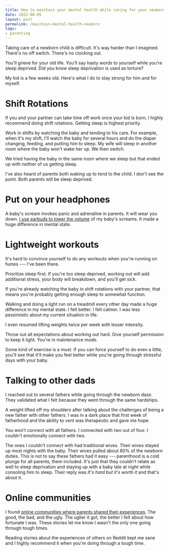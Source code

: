 ```yaml
---
title: How to maintain your mental health while caring for your newborn
date: 2022-06-05
layout: post
permalink: /maintain-mental-health-newborn
tags:
- parenting
---
```


Taking care of a newborn child is difficult. It's way harder than I imagined. There's no off switch. There's no clocking out.

You'll grieve for your old life. You'll say hasty words to yourself while you're sleep deprived. Did you know sleep deprivation is used as torture?

My kid is a few weeks old. Here's what I do to stay strong for him and for myself.

# Shift Rotations
If you and your partner can take time off work once your kid is born, I highly recommend doing shift rotations. Getting sleep is highest priority.

Work in shifts by watching the baby and tending to his care. For example, when it's my shift, I'll watch the baby for several hours and do the diaper changing, feeding, and putting him to sleep. My wife will sleep in another room where the baby won't wake her up. We then switch.

We tried having the baby in the same room where we sleep but that ended up with neither of us getting sleep.

I've also heard of parents both waking up to tend to the child. I don't see the point. Both parents will be sleep deprived.

# Put on your headphones

A baby's scream invokes panic and adrenaline in parents. It will wear you down. [I use earbuds to lower the volume](/parenting-ear-plugs) of my baby's screams. It made a huge difference in mental state.

# Lightweight workouts

It's hard to convince yourself to do any workouts when you're running on fumes --- I've been there.

Prioritize sleep first. If you're too sleep deprived, working out will add additional stress, your body will breakdown, and you'll get sick.

If you're already watching the baby in shift rotations with your partner, that means you're probably getting enough sleep to somewhat function.

Walking and doing a light run on a treadmill every other day made a huge difference in my mental state. I felt better. I felt calmer. I was less pessimistic about my current situation in life.

I even resumed lifting weights twice per week with lesser intensity.

Throw out all expectations about working out hard. Give yourself permission to keep it light. You're in maintenance mode.

Some kind of exercise is a must. If you can force yourself to do even a little, you'll see that it'll make you feel better while you're going through stressful days with your baby.

# Talking to other dads

I reached out to several fathers while going through the newborn daze. They validated what I felt because they went through the same hardships.

A weight lifted off my shoulders after talking about the challenges of being a new father with other fathers. I was in a dark place that first week of fatherhood and the ability to vent was therapeutic and gave me hope.

You won't connect with all fathers. I connected with two out of four.  I couldn't emotionally connect with two. 

The ones I couldn't connect with had traditional wives. Their wives stayed up most nights with the baby. Their wives pulled about 80% of the newborn duties. This is not to say these fathers had it easy --- parenthood is a cold plunge for all parents, them included. It's just that they couldn't relate as well to sleep deprivation and staying up with a baby late at night while consoling him to sleep. Their reply was *It's hard but it's worth it* and that's about it.

# Online communities

I found [online communities where parents shared their experiences](parenting-online-communities). The good, the bad, and the ugly. The uglier it got, the better I felt about how fortunate I was. These stories let me know I wasn't the only one going through tough times.

Reading stories about the experiences of others on Reddit kept me sane and I highly recommend it when you're doing through a tough time.